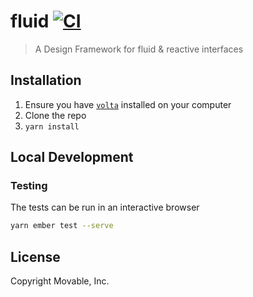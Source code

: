 # fluid [![CI](https://github.com/movableink/fluid/actions/workflows/ci.yml/badge.svg)](https://github.com/movableink/fluid/actions/workflows/ci.yml)

> A Design Framework for fluid & reactive interfaces

## Installation

1. Ensure you have [`volta`](https://volta.sh) installed on your computer
2. Clone the repo
3. `yarn install`

## Local Development

### Testing

The tests can be run in an interactive browser

```sh
yarn ember test --serve
```

## License

Copyright Movable, Inc.
